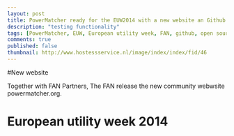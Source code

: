 ```yaml
---
layout: post
title: PowerMatcher ready for the EUW2014 with a new website an Github presence
description: "testing functionality"
tags: [PowerMatcher, EUW, European utility week, FAN, github, open source, apache 2.0 , smart grid]
comments: true
published: false
thumbnail: http://www.hostessservice.nl/image/index/index/fid/46
---
```


#New website

Together with FAN Partners, The FAN release the new community webwsite powermatcher.org.

# European utility week 2014
